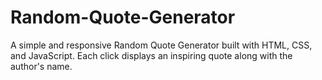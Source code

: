 # Random-Quote-Generator
A simple and responsive Random Quote Generator built with HTML, CSS, and JavaScript. Each click displays an inspiring quote along with the author's name.
